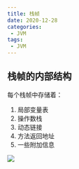 ```yaml
---
title: 栈帧
date: 2020-12-28
categories:
 - JVM
tags:
 - JVM
---
```


## 栈帧的内部结构

每个栈帧中存储着：

1. 局部变量表
2. 操作数栈
3. 动态链接
4. 方法返回地址
5. 一些附加信息

![](https://connorzj.oss-cn-shenzhen.aliyuncs.com/blog-pic栈帧内部结构.png)

## 